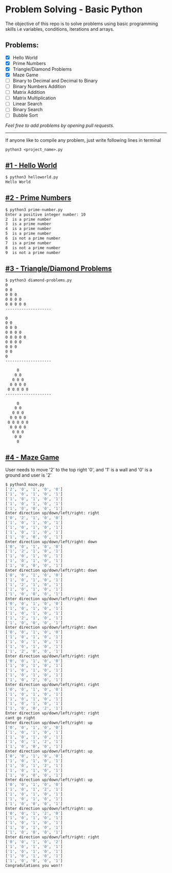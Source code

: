 # Problem Solving - Basic Python
The objective of this repo is to solve problems using basic programming skills i.e variables, conditions, iterations and arrays.

## Problems:
* [x] Hello World
* [x] Prime Numbers
* [x] Triangle/Diamond Problems
* [x] Maze Game
* [ ] Binary to Decimal and Decimal to Binary
* [ ] Binary Numbers Addition
* [ ] Matrix Addition
* [ ] Matrix Multiplication
* [ ] Linear Search
* [ ] Binary Search
* [ ] Bubble Sort

*Feel free to add problems by opening pull requests.*

------------

If anyone like to compile any problem, just write following lines in terminal
```
python3 <project_name>.py
```

## [#1 - Hello World](https://github.com/mrazam110/problem-solving-python/blob/master/Source/helloworld.py)
```bash
$ python3 helloworld.py 
Hello World
```
## [#2 - Prime Numbers](https://github.com/mrazam110/problem-solving-python/blob/master/Source/prime-number.py)
```bash
$ python3 prime-number.py
Enter a positive integer number: 10
2  is a prime number
3  is a prime number
4  is a prime number
5  is a prime number
6  is not a prime number
7  is a prime number
8  is not a prime number
9  is not a prime number
```

## [#3 - Triangle/Diamond Problems](https://github.com/mrazam110/problem-solving-python/blob/master/Source/diamond-problems.py)
```bash
$ python3 diamond-problems.py 
0 
0 0 
0 0 0 
0 0 0 0 
0 0 0 0 0 
--------------------

0 
0 0 
0 0 0 
0 0 0 0 
0 0 0 0 0 
0 0 0 0 
0 0 0 
0 0 
0 
--------------------

     0 
    0 0 
   0 0 0 
  0 0 0 0 
 0 0 0 0 0 
--------------------

     0 
    0 0 
   0 0 0 
  0 0 0 0 
 0 0 0 0 0 
  0 0 0 0 
   0 0 0 
    0 0 
     0 
```

## [#4 - Maze Game](https://github.com/mrazam110/problem-solving-python/blob/master/Source/maze.py)
User needs to move '2' to the top right '0', and '1' is a wall and '0' is a ground and user is '2'
```bash
$ python3 maze.py
['2', '0', '1', '0', '0']
['1', '0', '1', '0', '1']
['1', '0', '1', '0', '1']
['1', '0', '1', '0', '1']
['1', '0', '0', '0', '1']
Enter direction up/down/left/right: right
['0', '2', '1', '0', '0']
['1', '0', '1', '0', '1']
['1', '0', '1', '0', '1']
['1', '0', '1', '0', '1']
['1', '0', '0', '0', '1']
Enter direction up/down/left/right: down
['0', '0', '1', '0', '0']
['1', '2', '1', '0', '1']
['1', '0', '1', '0', '1']
['1', '0', '1', '0', '1']
['1', '0', '0', '0', '1']
Enter direction up/down/left/right: down
['0', '0', '1', '0', '0']
['1', '0', '1', '0', '1']
['1', '2', '1', '0', '1']
['1', '0', '1', '0', '1']
['1', '0', '0', '0', '1']
Enter direction up/down/left/right: down
['0', '0', '1', '0', '0']
['1', '0', '1', '0', '1']
['1', '0', '1', '0', '1']
['1', '2', '1', '0', '1']
['1', '0', '0', '0', '1']
Enter direction up/down/left/right: down
['0', '0', '1', '0', '0']
['1', '0', '1', '0', '1']
['1', '0', '1', '0', '1']
['1', '0', '1', '0', '1']
['1', '2', '0', '0', '1']
Enter direction up/down/left/right: right
['0', '0', '1', '0', '0']
['1', '0', '1', '0', '1']
['1', '0', '1', '0', '1']
['1', '0', '1', '0', '1']
['1', '0', '2', '0', '1']
Enter direction up/down/left/right: right
['0', '0', '1', '0', '0']
['1', '0', '1', '0', '1']
['1', '0', '1', '0', '1']
['1', '0', '1', '0', '1']
['1', '0', '0', '2', '1']
Enter direction up/down/left/right: right
cant go right
Enter direction up/down/left/right: up
['0', '0', '1', '0', '0']
['1', '0', '1', '0', '1']
['1', '0', '1', '0', '1']
['1', '0', '1', '2', '1']
['1', '0', '0', '0', '1']
Enter direction up/down/left/right: up
['0', '0', '1', '0', '0']
['1', '0', '1', '0', '1']
['1', '0', '1', '2', '1']
['1', '0', '1', '0', '1']
['1', '0', '0', '0', '1']
Enter direction up/down/left/right: up
['0', '0', '1', '0', '0']
['1', '0', '1', '2', '1']
['1', '0', '1', '0', '1']
['1', '0', '1', '0', '1']
['1', '0', '0', '0', '1']
Enter direction up/down/left/right: up
['0', '0', '1', '2', '0']
['1', '0', '1', '0', '1']
['1', '0', '1', '0', '1']
['1', '0', '1', '0', '1']
['1', '0', '0', '0', '1']
Enter direction up/down/left/right: right
['0', '0', '1', '0', '2']
['1', '0', '1', '0', '1']
['1', '0', '1', '0', '1']
['1', '0', '1', '0', '1']
['1', '0', '0', '0', '1']
Congradulations you won!!
```
